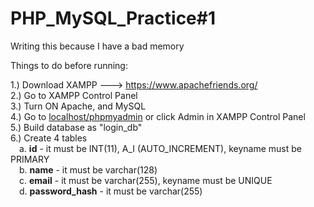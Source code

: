 # PHP_MySQL_Practice#1

Writing this because I have a bad memory

Things to do before running:

1.) Download XAMPP ---> https://www.apachefriends.org/ <br>
2.) Go to XAMPP Control Panel <br>
3.) Turn ON Apache, and MySQL <br>
4.) Go to <u>localhost/phpmyadmin</u> or click Admin in XAMPP Control Panel <br>
5.) Build database as "login_db" <br>
6.) Create 4 tables <br>
  &emsp;a. <b>id</b> - it must be INT(11), A_I (AUTO_INCREMENT), keyname must be PRIMARY<br>
  &emsp;b. <b>name</b> - it must be varchar(128)<br>
  &emsp;c. <b>email</b> - it must be varchar(255), keyname must be UNIQUE<br>
  &emsp;d. <b>password_hash</b> - it must be varchar(255)<br>
